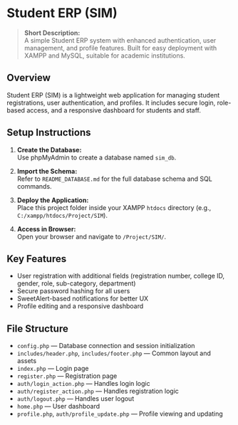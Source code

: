 # Student ERP (SIM)

> **Short Description:**  
> A simple Student ERP system with enhanced authentication, user management, and profile features. Built for easy deployment with XAMPP and MySQL, suitable for academic institutions.

## Overview

Student ERP (SIM) is a lightweight web application for managing student registrations, user authentication, and profiles. It includes secure login, role-based access, and a responsive dashboard for students and staff.

## Setup Instructions

1. **Create the Database:**  
   Use phpMyAdmin to create a database named `sim_db`.

2. **Import the Schema:**  
   Refer to `README_DATABASE.md` for the full database schema and SQL commands.

3. **Deploy the Application:**  
   Place this project folder inside your XAMPP `htdocs` directory (e.g., `C:/xampp/htdocs/Project/SIM`).

4. **Access in Browser:**  
   Open your browser and navigate to `/Project/SIM/`.

## Key Features

- User registration with additional fields (registration number, college ID, gender, role, sub-category, department)
- Secure password hashing for all users
- SweetAlert-based notifications for better UX
- Profile editing and a responsive dashboard

## File Structure

- `config.php` — Database connection and session initialization
- `includes/header.php`, `includes/footer.php` — Common layout and assets
- `index.php` — Login page
- `register.php` — Registration page
- `auth/login_action.php` — Handles login logic
- `auth/register_action.php` — Handles registration logic
- `auth/logout.php` — Handles user logout
- `home.php` — User dashboard
- `profile.php`, `auth/profile_update.php` — Profile viewing and updating
